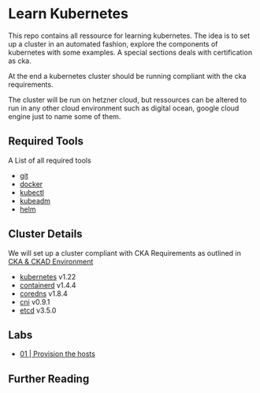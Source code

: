 # Learn Kubernetes

This repo contains all ressource for learning kubernetes. The idea is to set up a cluster in an automated fashion, explore the components of kubernetes with some examples. A special sections deals with certification as cka.

At the end a kubernetes cluster should be running compliant with the cka requirements.

The cluster will be run on hetzner cloud, but ressources can be altered to run in any other cloud environment such as digital ocean, google cloud engine just to name some of them.

## Required Tools

A List of all required tools

* [git](tools/git.md)
* [docker](tools/docker.md)
* [kubectl](tools/kubectl.md)
* [kubeadm](tools/kubeadm.md)
* [helm](tools/helm.md)

## Cluster Details

We will set up a cluster compliant with CKA Requirements as outlined in [CKA & CKAD Environment]

* [kubernetes](https://github.com/kubernetes/kubernetes) v1.22
* [containerd](https://github.com/containerd/containerd) v1.4.4
* [coredns](https://github.com/coredns/coredns) v1.8.4
* [cni](https://github.com/containernetworking/cni) v0.9.1
* [etcd](https://github.com/etcd-io/etcd) v3.5.0


## Labs

* [01 | Provision the hosts](docs/01-provision.md)

## Further Reading


[CKA & CKAD Environment]: https://docs.linuxfoundation.org/tc-docs/certification/tips-cka-and-ckad#cka-and-ckad-environment